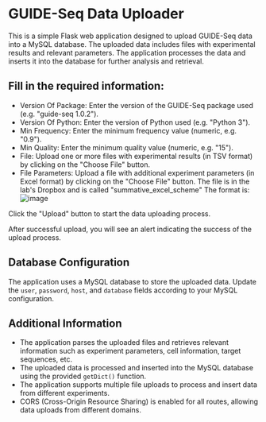 # GUIDE-Seq Data Uploader
This is a simple Flask web application designed to upload GUIDE-Seq data into a MySQL database. The uploaded data includes files with experimental results and relevant parameters. The application processes the data and inserts it into the database for further analysis and retrieval.

## Fill in the required information:
- Version Of Package: Enter the version of the GUIDE-Seq package used (e.g. "guide-seq 1.0.2").
- Version Of Python: Enter the version of Python used (e.g. "Python 3").
- Min Frequency: Enter the minimum frequency value (numeric, e.g. "0.9").
- Min Quality: Enter the minimum quality value (numeric, e.g. "15").
- File: Upload one or more files with experimental results (in TSV format) by clicking on the "Choose File" button.
- File Parameters: Upload a file with additional experiment parameters (in Excel format) by clicking on the "Choose File" button.
The file is in the lab's Dropbox and is called "summative_excel_scheme" The format is:
![image](https://github.com/reutlev98/genomProject/assets/118205078/b0e4a4ce-5cd4-46ae-93fc-9492c31f5ec0)



Click the "Upload" button to start the data uploading process.

After successful upload, you will see an alert indicating the success of the upload process.

## Database Configuration

The application uses a MySQL database to store the uploaded data.
Update the `user`, `password`, `host`, and `database` fields according to your MySQL configuration.

## Additional Information

- The application parses the uploaded files and retrieves relevant information such as experiment parameters, cell information, target sequences, etc.
- The uploaded data is processed and inserted into the MySQL database using the provided `getDict()` function.
- The application supports multiple file uploads to process and insert data from different experiments.
- CORS (Cross-Origin Resource Sharing) is enabled for all routes, allowing data uploads from different domains.
